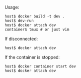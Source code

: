 Usage:

    host$ docker build -t dev .
    host$ dev-run
    host$ docker attach dev
    container$ tmux # or just vim

If disconnected:

    host$ docker attach dev

If the container is stopped:

    host$ docker container start dev
    host$ docker attach dev
